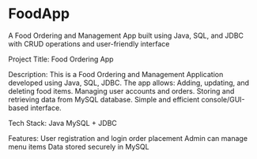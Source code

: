 # FoodApp
A Food Ordering and Management App built using Java, SQL, and JDBC with CRUD operations and user-friendly interface


Project Title: Food Ordering App 

Description:
This is a Food Ordering and Management Application developed using Java, SQL, JDBC.
The app allows:
Adding, updating, and deleting food items.
Managing user accounts and orders.
Storing and retrieving data from MySQL database.
Simple and efficient console/GUI-based interface.

Tech Stack:
Java
MySQL + JDBC



Features:
User registration and login
order placement
Admin can manage menu items
Data stored securely in MySQL
